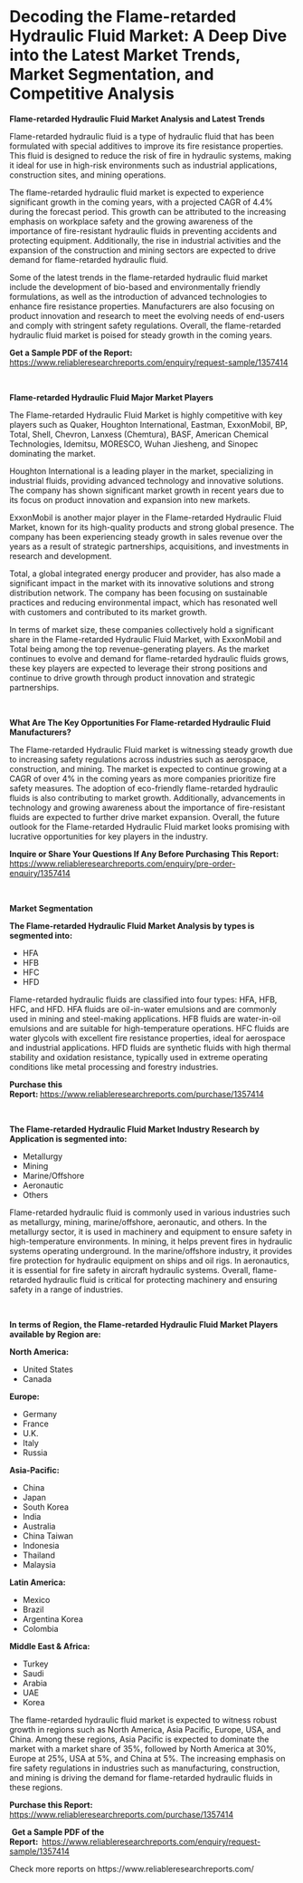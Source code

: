<p><h1>Decoding the Flame-retarded Hydraulic Fluid Market: A Deep Dive into the Latest Market Trends, Market Segmentation, and Competitive Analysis</h1></p><p><strong>Flame-retarded Hydraulic Fluid Market Analysis and Latest Trends</strong></p>
<p><p>Flame-retarded hydraulic fluid is a type of hydraulic fluid that has been formulated with special additives to improve its fire resistance properties. This fluid is designed to reduce the risk of fire in hydraulic systems, making it ideal for use in high-risk environments such as industrial applications, construction sites, and mining operations.</p><p>The flame-retarded hydraulic fluid market is expected to experience significant growth in the coming years, with a projected CAGR of 4.4% during the forecast period. This growth can be attributed to the increasing emphasis on workplace safety and the growing awareness of the importance of fire-resistant hydraulic fluids in preventing accidents and protecting equipment. Additionally, the rise in industrial activities and the expansion of the construction and mining sectors are expected to drive demand for flame-retarded hydraulic fluid.</p><p>Some of the latest trends in the flame-retarded hydraulic fluid market include the development of bio-based and environmentally friendly formulations, as well as the introduction of advanced technologies to enhance fire resistance properties. Manufacturers are also focusing on product innovation and research to meet the evolving needs of end-users and comply with stringent safety regulations. Overall, the flame-retarded hydraulic fluid market is poised for steady growth in the coming years.</p></p>
<p><strong>Get a Sample PDF of the Report:&nbsp;</strong> <a href="https://www.reliableresearchreports.com/enquiry/request-sample/1357414">https://www.reliableresearchreports.com/enquiry/request-sample/1357414</a></p>
<p>&nbsp;</p>
<p><strong>Flame-retarded Hydraulic Fluid Major Market Players</strong></p>
<p><p>The Flame-retarded Hydraulic Fluid Market is highly competitive with key players such as Quaker, Houghton International, Eastman, ExxonMobil, BP, Total, Shell, Chevron, Lanxess (Chemtura), BASF, American Chemical Technologies, Idemitsu, MORESCO, Wuhan Jiesheng, and Sinopec dominating the market.</p><p>Houghton International is a leading player in the market, specializing in industrial fluids, providing advanced technology and innovative solutions. The company has shown significant market growth in recent years due to its focus on product innovation and expansion into new markets.</p><p>ExxonMobil is another major player in the Flame-retarded Hydraulic Fluid Market, known for its high-quality products and strong global presence. The company has been experiencing steady growth in sales revenue over the years as a result of strategic partnerships, acquisitions, and investments in research and development.</p><p>Total, a global integrated energy producer and provider, has also made a significant impact in the market with its innovative solutions and strong distribution network. The company has been focusing on sustainable practices and reducing environmental impact, which has resonated well with customers and contributed to its market growth.</p><p>In terms of market size, these companies collectively hold a significant share in the Flame-retarded Hydraulic Fluid Market, with ExxonMobil and Total being among the top revenue-generating players. As the market continues to evolve and demand for flame-retarded hydraulic fluids grows, these key players are expected to leverage their strong positions and continue to drive growth through product innovation and strategic partnerships.</p></p>
<p>&nbsp;</p>
<p><strong>What Are The Key Opportunities For Flame-retarded Hydraulic Fluid Manufacturers?</strong></p>
<p><p>The Flame-retarded Hydraulic Fluid market is witnessing steady growth due to increasing safety regulations across industries such as aerospace, construction, and mining. The market is expected to continue growing at a CAGR of over 4% in the coming years as more companies prioritize fire safety measures. The adoption of eco-friendly flame-retarded hydraulic fluids is also contributing to market growth. Additionally, advancements in technology and growing awareness about the importance of fire-resistant fluids are expected to further drive market expansion. Overall, the future outlook for the Flame-retarded Hydraulic Fluid market looks promising with lucrative opportunities for key players in the industry.</p></p>
<p><strong>Inquire or Share Your Questions If Any Before Purchasing This Report:</strong> <a href="https://www.reliableresearchreports.com/enquiry/pre-order-enquiry/1357414">https://www.reliableresearchreports.com/enquiry/pre-order-enquiry/1357414</a></p>
<p>&nbsp;</p>
<p><strong>Market Segmentation</strong></p>
<p><strong>The Flame-retarded Hydraulic Fluid Market Analysis by types is segmented into:</strong></p>
<p><ul><li>HFA</li><li>HFB</li><li>HFC</li><li>HFD</li></ul></p>
<p><p>Flame-retarded hydraulic fluids are classified into four types: HFA, HFB, HFC, and HFD. HFA fluids are oil-in-water emulsions and are commonly used in mining and steel-making applications. HFB fluids are water-in-oil emulsions and are suitable for high-temperature operations. HFC fluids are water glycols with excellent fire resistance properties, ideal for aerospace and industrial applications. HFD fluids are synthetic fluids with high thermal stability and oxidation resistance, typically used in extreme operating conditions like metal processing and forestry industries.</p></p>
<p><strong>Purchase this Report:&nbsp;</strong><a href="https://www.reliableresearchreports.com/purchase/1357414">https://www.reliableresearchreports.com/purchase/1357414</a></p>
<p>&nbsp;</p>
<p><strong>The Flame-retarded Hydraulic Fluid Market Industry Research by Application is segmented into:</strong></p>
<p><ul><li>Metallurgy</li><li>Mining</li><li>Marine/Offshore</li><li>Aeronautic</li><li>Others</li></ul></p>
<p><p>Flame-retarded hydraulic fluid is commonly used in various industries such as metallurgy, mining, marine/offshore, aeronautic, and others. In the metallurgy sector, it is used in machinery and equipment to ensure safety in high-temperature environments. In mining, it helps prevent fires in hydraulic systems operating underground. In the marine/offshore industry, it provides fire protection for hydraulic equipment on ships and oil rigs. In aeronautics, it is essential for fire safety in aircraft hydraulic systems. Overall, flame-retarded hydraulic fluid is critical for protecting machinery and ensuring safety in a range of industries.</p></p>
<p>&nbsp;</p>
<p><strong>In terms of Region, the Flame-retarded Hydraulic Fluid Market Players available by Region are:</strong></p>
<p>
    <p> <strong> North America: </strong>
        <ul>
            <li>United States</li>
            <li>Canada</li>
        </ul>
        </p> 
    <p> <strong> Europe: </strong>
        <ul>
            <li>Germany</li>
            <li>France</li>
            <li>U.K.</li>
            <li>Italy</li>
            <li>Russia</li>
        </ul>
        </p> 
    <p> <strong> Asia-Pacific: </strong>
        <ul>
            <li>China</li>
            <li>Japan</li>
            <li>South Korea</li>
            <li>India</li>
            <li>Australia</li>
            <li>China Taiwan</li>
            <li>Indonesia</li>
            <li>Thailand</li>
            <li>Malaysia</li>
        </ul>
        </p> 
    <p> <strong> Latin America: </strong>
        <ul>
            <li>Mexico</li>
            <li>Brazil</li>
            <li>Argentina Korea</li>
            <li>Colombia</li>
        </ul>
        </p> 
    <p> <strong> Middle East & Africa: </strong>
        <ul>
            <li>Turkey</li>
            <li>Saudi</li>
            <li>Arabia</li>
            <li>UAE</li>
            <li>Korea</li>
        </ul>
    </p>
    </p>
<p><p>The flame-retarded hydraulic fluid market is expected to witness robust growth in regions such as North America, Asia Pacific, Europe, USA, and China. Among these regions, Asia Pacific is expected to dominate the market with a market share of 35%, followed by North America at 30%, Europe at 25%, USA at 5%, and China at 5%. The increasing emphasis on fire safety regulations in industries such as manufacturing, construction, and mining is driving the demand for flame-retarded hydraulic fluids in these regions.</p></p>
<p><strong>Purchase this Report: </strong><a href="https://www.reliableresearchreports.com/purchase/1357414">https://www.reliableresearchreports.com/purchase/1357414</a></p>
<p>&nbsp;<strong>Get a Sample PDF of the Report:&nbsp;&nbsp;</strong><a href="https://www.reliableresearchreports.com/enquiry/request-sample/1357414">https://www.reliableresearchreports.com/enquiry/request-sample/1357414</a></p>
<p><strong></strong></p>
<p>Check more reports on https://www.reliableresearchreports.com/</p>